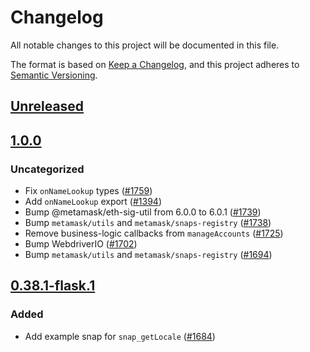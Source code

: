 # Changelog
All notable changes to this project will be documented in this file.

The format is based on [Keep a Changelog](https://keepachangelog.com/en/1.0.0/),
and this project adheres to [Semantic Versioning](https://semver.org/spec/v2.0.0.html).

## [Unreleased]

## [1.0.0]
### Uncategorized
- Fix `onNameLookup` types ([#1759](https://github.com/MetaMask/snaps-skunkworks.git/pull/1759))
- Add `onNameLookup` export ([#1394](https://github.com/MetaMask/snaps-skunkworks.git/pull/1394))
- Bump @metamask/eth-sig-util from 6.0.0 to 6.0.1 ([#1739](https://github.com/MetaMask/snaps-skunkworks.git/pull/1739))
- Bump `metamask/utils` and `metamask/snaps-registry` ([#1738](https://github.com/MetaMask/snaps-skunkworks.git/pull/1738))
- Remove business-logic callbacks from `manageAccounts` ([#1725](https://github.com/MetaMask/snaps-skunkworks.git/pull/1725))
- Bump WebdriverIO ([#1702](https://github.com/MetaMask/snaps-skunkworks.git/pull/1702))
- Bump `metamask/utils` and `metamask/snaps-registry` ([#1694](https://github.com/MetaMask/snaps-skunkworks.git/pull/1694))

## [0.38.1-flask.1]
### Added
- Add example snap for `snap_getLocale` ([#1684](https://github.com/MetaMask/snaps/pull/1684))

[Unreleased]: https://github.com/MetaMask/snaps-skunkworks.git/compare/@metamask/get-locale-example-snap@1.0.0...HEAD
[1.0.0]: https://github.com/MetaMask/snaps-skunkworks.git/compare/@metamask/get-locale-example-snap@0.38.1-flask.1...@metamask/get-locale-example-snap@1.0.0
[0.38.1-flask.1]: https://github.com/MetaMask/snaps-skunkworks.git/releases/tag/@metamask/get-locale-example-snap@0.38.1-flask.1

